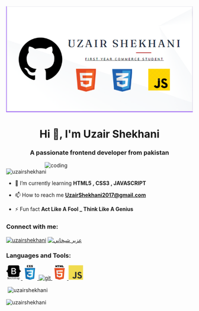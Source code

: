 &nbsp;&nbsp;&nbsp;&nbsp;&nbsp;&nbsp;&nbsp;&nbsp;&nbsp;&nbsp;&nbsp;&nbsp;&nbsp;&nbsp;&nbsp;&nbsp;&nbsp;&nbsp;&nbsp;&nbsp;&nbsp;&nbsp;&nbsp;&nbsp;&nbsp;&nbsp;&nbsp;&nbsp;&nbsp;&nbsp;&nbsp;&nbsp;&nbsp;&nbsp;&nbsp;&nbsp;&nbsp;&nbsp;&nbsp;&nbsp;&nbsp;&nbsp;&nbsp;&nbsp;&nbsp;&nbsp;&nbsp;&nbsp;&nbsp;&nbsp;![logo](https://github.com/UzairShekhani/UzairShekhani/blob/main/Capture2.PNG)
<h1 align="center">Hi 👋, I'm Uzair Shekhani</h1>
<h3 align="center">A passionate frontend developer from pakistan</h3>

<img align="right" alt="coding" width=400 src="https://media1.giphy.com/media/M9gbBd9nbDrOTu1Mqx/giphy.gif">

<p align="left"> <img src="https://komarev.com/ghpvc/?username=uzairshekhani&label=Profile%20views&color=0e75b6&style=flat" alt="uzairshekhani" /> </p>

- 🌱 I’m currently learning **HTML5 , CSS3 , JAVASCRIPT**

- 📫 How to reach me **UzairShekhani2017@gmail.com**

- ⚡ Fun fact **Act Like A Fool _ Think Like A Genius**

<h3 align="left">Connect with me:</h3>
<p align="left">
<a href="https://linkedin.com/in/uzairshekhani" target="blank"><img align="center" src="https://raw.githubusercontent.com/rahuldkjain/github-profile-readme-generator/master/src/images/icons/Social/linked-in-alt.svg" alt="uzairshekhani" height="30" width="40" /></a>
<a href="https://fb.com/عزير شيخاني" target="blank"><img align="center" src="https://raw.githubusercontent.com/rahuldkjain/github-profile-readme-generator/master/src/images/icons/Social/facebook.svg" alt="عزير شيخاني" height="30" width="40" /></a>
</p>

<h3 align="left">Languages and Tools:</h3>
<p align="left"> <a href="https://getbootstrap.com" target="_blank" rel="noreferrer"> <img src="https://raw.githubusercontent.com/devicons/devicon/master/icons/bootstrap/bootstrap-plain-wordmark.svg" alt="bootstrap" width="40" height="40"/> </a> <a href="https://www.w3schools.com/css/" target="_blank" rel="noreferrer"> <img src="https://raw.githubusercontent.com/devicons/devicon/master/icons/css3/css3-original-wordmark.svg" alt="css3" width="40" height="40"/> </a> <a href="https://git-scm.com/" target="_blank" rel="noreferrer"> <img src="https://www.vectorlogo.zone/logos/git-scm/git-scm-icon.svg" alt="git" width="40" height="40"/> </a> <a href="https://www.w3.org/html/" target="_blank" rel="noreferrer"> <img src="https://raw.githubusercontent.com/devicons/devicon/master/icons/html5/html5-original-wordmark.svg" alt="html5" width="40" height="40"/> </a> <a href="https://developer.mozilla.org/en-US/docs/Web/JavaScript" target="_blank" rel="noreferrer"> <img src="https://raw.githubusercontent.com/devicons/devicon/master/icons/javascript/javascript-original.svg" alt="javascript" width="40" height="40"/> </a> </p>

<p>&nbsp;<img align="center" src="https://github-readme-stats.vercel.app/api?username=uzairshekhani&show_icons=true&locale=en" alt="uzairshekhani" /></p>

<p><img align="center" src="https://github-readme-streak-stats.herokuapp.com/?user=uzairshekhani&" alt="uzairshekhani" /></p>

